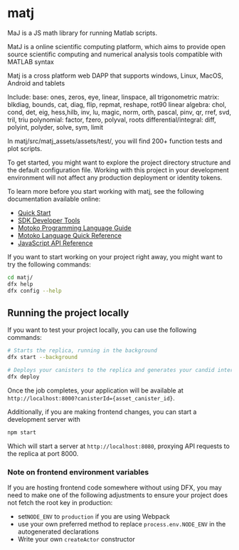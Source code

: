 # matj
MaJ is a JS math library for running Matlab scripts.

MatJ is a online scientific computing platform, which aims to provide open source scientific computing and numerical analysis tools compatible with MATLAB syntax

Matj is a cross platform web DAPP that supports windows, Linux, MacOS, Android and tablets

Include:
base: ones, zeros, eye, linear, linspace, all trigonometric
matrix: blkdiag, bounds, cat, diag, flip, repmat, reshape, rot90
linear algebra: chol, cond, det, eig, hess,hilb, inv, lu, magic, norm, orth, pascal, pinv, qr, rref, svd, tril, triu
polynomial: factor, fzero, polyval, roots
differential/integral: diff, polyint, polyder, solve, sym, limit



In matj/src/matj_assets/assets/test/, you will find 200+ function tests and plot scripts.

To get started, you might want to explore the project directory structure and the default configuration file. Working with this project in your development environment will not affect any production deployment or identity tokens.

To learn more before you start working with matj, see the following documentation available online:

- [Quick Start](https://sdk.dfinity.org/docs/quickstart/quickstart-intro.html)
- [SDK Developer Tools](https://sdk.dfinity.org/docs/developers-guide/sdk-guide.html)
- [Motoko Programming Language Guide](https://sdk.dfinity.org/docs/language-guide/motoko.html)
- [Motoko Language Quick Reference](https://sdk.dfinity.org/docs/language-guide/language-manual.html)
- [JavaScript API Reference](https://erxue-5aaaa-aaaab-qaagq-cai.raw.ic0.app)

If you want to start working on your project right away, you might want to try the following commands:

```bash
cd matj/
dfx help
dfx config --help
```

## Running the project locally

If you want to test your project locally, you can use the following commands:

```bash
# Starts the replica, running in the background
dfx start --background

# Deploys your canisters to the replica and generates your candid interface
dfx deploy
```

Once the job completes, your application will be available at `http://localhost:8000?canisterId={asset_canister_id}`.

Additionally, if you are making frontend changes, you can start a development server with

```bash
npm start
```

Which will start a server at `http://localhost:8080`, proxying API requests to the replica at port 8000.

### Note on frontend environment variables

If you are hosting frontend code somewhere without using DFX, you may need to make one of the following adjustments to ensure your project does not fetch the root key in production:

- set`NODE_ENV` to `production` if you are using Webpack
- use your own preferred method to replace `process.env.NODE_ENV` in the autogenerated declarations
- Write your own `createActor` constructor